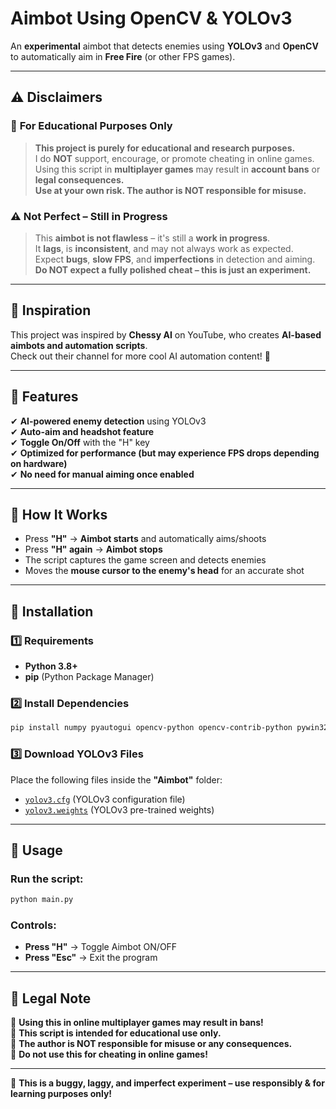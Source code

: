# **Aimbot Using OpenCV & YOLOv3**  
An **experimental** aimbot that detects enemies using **YOLOv3** and **OpenCV** to automatically aim in **Free Fire** (or other FPS games).  

---

## ⚠ **Disclaimers**  
### 🚨 **For Educational Purposes Only**  
> **This project is purely for educational and research purposes.**  
> I do **NOT** support, encourage, or promote cheating in online games.  
> Using this script in **multiplayer games** may result in **account bans** or **legal consequences.**  
> **Use at your own risk. The author is NOT responsible for misuse.**  

### ⚠ **Not Perfect – Still in Progress**  
> This **aimbot is not flawless** – it's still a **work in progress**.  
> It **lags**, is **inconsistent**, and may not always work as expected.  
> Expect **bugs**, **slow FPS**, and **imperfections** in detection and aiming.  
> **Do NOT expect a fully polished cheat – this is just an experiment.**  

---

## **🎥 Inspiration**
This project was inspired by **Chessy AI** on YouTube, who creates **AI-based aimbots and automation scripts**.  
Check out their channel for more cool AI automation content! 🎯  

---

## **🔧 Features**
✔ **AI-powered enemy detection** using YOLOv3  
✔ **Auto-aim and headshot feature**  
✔ **Toggle On/Off** with the "H" key  
✔ **Optimized for performance (but may experience FPS drops depending on hardware)**  
✔ **No need for manual aiming once enabled**  

---

## **📜 How It Works**
- Press **"H"** → **Aimbot starts** and automatically aims/shoots  
- Press **"H" again** → **Aimbot stops**  
- The script captures the game screen and detects enemies  
- Moves the **mouse cursor to the enemy's head** for an accurate shot  

---

## **📂 Installation**
### **1️⃣ Requirements**
- **Python 3.8+**
- **pip** (Python Package Manager)

### **2️⃣ Install Dependencies**
```bash
pip install numpy pyautogui opencv-python opencv-contrib-python pywin32
```

### **3️⃣ Download YOLOv3 Files**
Place the following files inside the **"Aimbot"** folder:
- [`yolov3.cfg`](https://github.com/pjreddie/darknet/blob/master/cfg/yolov3.cfg) (YOLOv3 configuration file)
- [`yolov3.weights`](https://pjreddie.com/media/files/yolov3.weights) (YOLOv3 pre-trained weights)

---

## **🚀 Usage**
### **Run the script:**
```bash
python main.py
```
### **Controls:**
- **Press "H"** → Toggle Aimbot ON/OFF
- **Press "Esc"** → Exit the program

---

## **📜 Legal Note**
🚨 **Using this in online multiplayer games may result in bans!**  
🔴 **This script is intended for educational use only.**  
🔴 **The author is NOT responsible for misuse or any consequences.**  
🔴 **Do not use this for cheating in online games!**  

---

🔹 **This is a buggy, laggy, and imperfect experiment – use responsibly & for learning purposes only!**  
```
